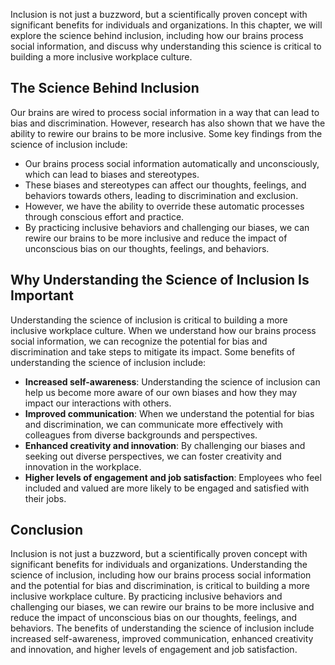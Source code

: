 
Inclusion is not just a buzzword, but a scientifically proven concept with significant benefits for individuals and organizations. In this chapter, we will explore the science behind inclusion, including how our brains process social information, and discuss why understanding this science is critical to building a more inclusive workplace culture.

The Science Behind Inclusion
----------------------------

Our brains are wired to process social information in a way that can lead to bias and discrimination. However, research has also shown that we have the ability to rewire our brains to be more inclusive. Some key findings from the science of inclusion include:

* Our brains process social information automatically and unconsciously, which can lead to biases and stereotypes.
* These biases and stereotypes can affect our thoughts, feelings, and behaviors towards others, leading to discrimination and exclusion.
* However, we have the ability to override these automatic processes through conscious effort and practice.
* By practicing inclusive behaviors and challenging our biases, we can rewire our brains to be more inclusive and reduce the impact of unconscious bias on our thoughts, feelings, and behaviors.

Why Understanding the Science of Inclusion Is Important
-------------------------------------------------------

Understanding the science of inclusion is critical to building a more inclusive workplace culture. When we understand how our brains process social information, we can recognize the potential for bias and discrimination and take steps to mitigate its impact. Some benefits of understanding the science of inclusion include:

* **Increased self-awareness**: Understanding the science of inclusion can help us become more aware of our own biases and how they may impact our interactions with others.
* **Improved communication**: When we understand the potential for bias and discrimination, we can communicate more effectively with colleagues from diverse backgrounds and perspectives.
* **Enhanced creativity and innovation**: By challenging our biases and seeking out diverse perspectives, we can foster creativity and innovation in the workplace.
* **Higher levels of engagement and job satisfaction**: Employees who feel included and valued are more likely to be engaged and satisfied with their jobs.

Conclusion
----------

Inclusion is not just a buzzword, but a scientifically proven concept with significant benefits for individuals and organizations. Understanding the science of inclusion, including how our brains process social information and the potential for bias and discrimination, is critical to building a more inclusive workplace culture. By practicing inclusive behaviors and challenging our biases, we can rewire our brains to be more inclusive and reduce the impact of unconscious bias on our thoughts, feelings, and behaviors. The benefits of understanding the science of inclusion include increased self-awareness, improved communication, enhanced creativity and innovation, and higher levels of engagement and job satisfaction.
